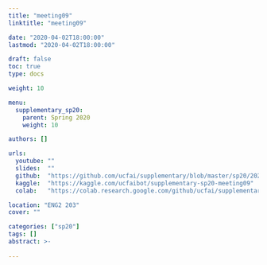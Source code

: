 ```yaml
---
title: "meeting09"
linktitle: "meeting09"

date: "2020-04-02T18:00:00"
lastmod: "2020-04-02T18:00:00"

draft: false
toc: true
type: docs

weight: 10

menu:
  supplementary_sp20:
    parent: Spring 2020
    weight: 10

authors: []

urls:
  youtube: ""
  slides:  ""
  github:  "https://github.com/ucfai/supplementary/blob/master/sp20/2020-04-02-meeting09/2020-04-02-meeting09.ipynb"
  kaggle:  "https://kaggle.com/ucfaibot/supplementary-sp20-meeting09"
  colab:   "https://colab.research.google.com/github/ucfai/supplementary/blob/master/sp20/2020-04-02-meeting09/2020-04-02-meeting09.ipynb"

location: "ENG2 203"
cover: ""

categories: ["sp20"]
tags: []
abstract: >-
  
---
```

